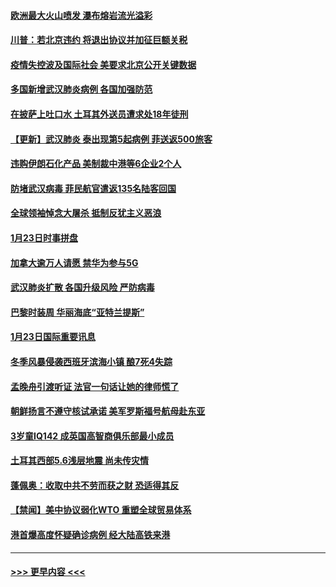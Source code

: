 #### [欧洲最大火山喷发 瀑布熔岩流光溢彩](../pages/prog202/a102760310.md?t=01250733) 
#### [川普：若北京违约 将退出协议并加征巨额关税](../pages/prog202/a102760250.md?t=01250733) 
#### [疫情失控波及国际社会 美要求北京公开关键数据](../pages/prog202/a102760245.md?t=01250733) 
#### [多国新增武汉肺炎病例 各国加强防范](../pages/prog202/a102760214.md?t=01250733) 
#### [在披萨上吐口水 土耳其外送员遭求处18年徒刑](../pages/prog202/a102759979.md?t=01250733) 
#### [【更新】武汉肺炎 泰出现第5起病例 菲送返500旅客](../pages/prog202/a102758911.md?t=01250733) 
#### [违购伊朗石化产品 美制裁中港等6企业2个人](../pages/prog202/a102759952.md?t=01250733) 
#### [防堵武汉病毒 菲民航官遣返135名陆客回国](../pages/prog202/a102759946.md?t=01250733) 
#### [全球领袖悼念大屠杀 抵制反犹主义恶浪](../pages/prog202/a102759678.md?t=01250733) 
#### [1月23日时事拼盘](../pages/prog202/a102759599.md?t=01250733) 
#### [加拿大逾万人请愿 禁华为参与5G](../pages/prog202/a102759553.md?t=01250733) 
#### [武汉肺炎扩散 各国升级风险 严防病毒](../pages/prog202/a102759400.md?t=01250733) 
#### [巴黎时装周 华丽海底“亚特兰提斯”](../pages/prog202/a102759217.md?t=01250733) 
#### [1月23日国际重要讯息](../pages/prog202/a102759199.md?t=01250733) 
#### [冬季风暴侵袭西班牙滨海小镇 酿7死4失踪](../pages/prog202/a102759119.md?t=01250733) 
#### [孟晚舟引渡听证 法官一句话让她的律师慌了](../pages/prog202/a102759060.md?t=01250733) 
#### [朝鲜扬言不遵守核试承诺 美军罗斯福号航母赴东亚](../pages/prog202/a102759001.md?t=01250733) 
#### [3岁童IQ142 成英国高智商俱乐部最小成员](../pages/prog202/a102758990.md?t=01250733) 
#### [土耳其西部5.6浅层地震 尚未传灾情](../pages/prog202/a102758903.md?t=01250733) 
#### [蓬佩奥：收取中共不劳而获之财 恐适得其反](../pages/prog202/a102758889.md?t=01250733) 
#### [【禁闻】美中协议弱化WTO 重塑全球贸易体系](../pages/prog202/a102758790.md?t=01250733) 
#### [港首爆高度怀疑确诊病例 经大陆高铁来港](../pages/prog202/a102758613.md?t=01250733) 

----
#### [ >>> 更早内容 <<< ](../indexes/prog202-earlier.md)
